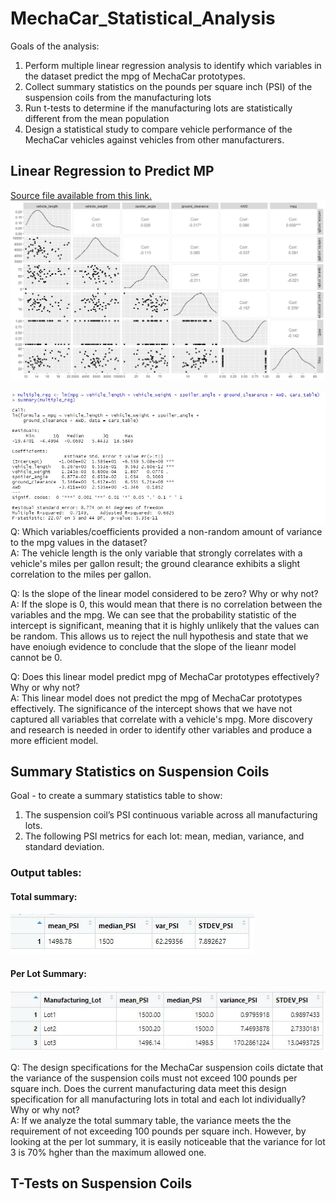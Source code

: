 # MechaCar_Statistical_Analysis

Goals of the analysis: <br>
1. Perform multiple linear regression analysis to identify which variables in the dataset predict the mpg of MechaCar prototypes.
2. Collect summary statistics on the pounds per square inch (PSI) of the suspension coils from the manufacturing lots
3. Run t-tests to determine if the manufacturing lots are statistically different from the mean population
4. Design a statistical study to compare vehicle performance of the MechaCar vehicles against vehicles from other manufacturers. 

## Linear Regression to Predict MP <br>
[Source file available from this link.](https://github.com/githubteodora/MechaCar_Statistical_Analysis/blob/main/MechaCar_mpg.csv)
![multiple regression, plots](https://github.com/githubteodora/MechaCar_Statistical_Analysis/blob/main/multiple_regression.png) <br>

![multiple regression - output](https://github.com/githubteodora/MechaCar_Statistical_Analysis/blob/main/ROutput.JPG) <br>
Q: Which variables/coefficients provided a non-random amount of variance to the mpg values in the dataset? <br>
A: The vehicle length is the only variable that strongly correlates with a vehicle's miles per gallon result; the ground clearance exhibits a slight correlation to the miles per gallon.  <br>

Q: Is the slope of the linear model considered to be zero? Why or why not? <br>
A: If the slope is 0, this would mean that there is no correlation between the variables and the mpg. We can see that the probability statistic of the intercept is significant, meaning that it is highly unlikely that the values can be random. This allows us to reject the null hypothesis and state that we have enoiugh evidence to conclude that the slope of the lieanr model cannot be 0. <br>

Q: Does this linear model predict mpg of MechaCar prototypes effectively? Why or why not? <br>
A: This linear model does not predict the mpg of MechaCar prototypes effectively. The significance of the intercept shows that we have not captured all variables that correlate with a vehicle's mpg. More discovery and research is needed in order to identify other variables and produce a more efficient model.

## Summary Statistics on Suspension Coils <br>

Goal - to create a summary statistics table to show:
1. The suspension coil’s PSI continuous variable across all manufacturing lots.
2. The following PSI metrics for each lot: mean, median, variance, and standard deviation.

### Output tables:<br>
#### Total summary:<br>
![Total summary](https://github.com/githubteodora/MechaCar_Statistical_Analysis/blob/main/total_summary.JPG) <br>
#### Per Lot Summary:<br>
![Per lot](https://github.com/githubteodora/MechaCar_Statistical_Analysis/blob/main/lot_summary.JPG)

Q: The design specifications for the MechaCar suspension coils dictate that the variance of the suspension coils must not exceed 100 pounds per square inch. Does the current manufacturing data meet this design specification for all manufacturing lots in total and each lot individually? Why or why not?<br>
A: If we analyze the total summary table, the variance meets the the requirement of not exceeding 100 pounds per square inch. However, by looking at the per lot summary, it is easily noticeable that the variance for lot 3 is 70% hgher than the maximum allowed one. 

## T-Tests on Suspension Coils



